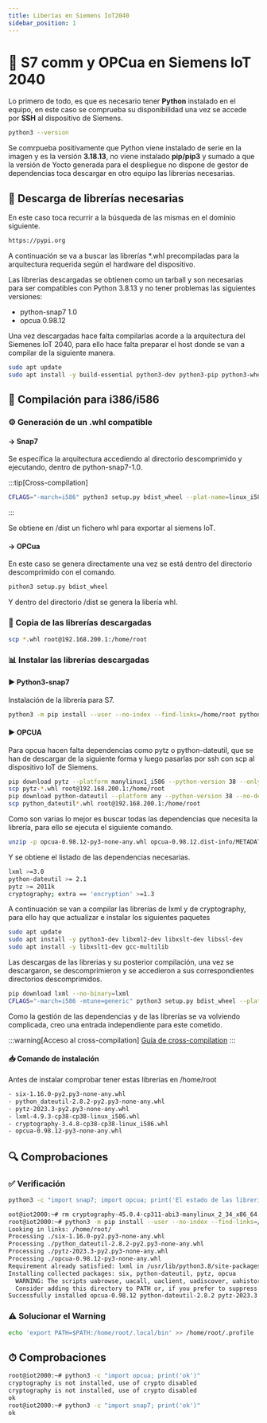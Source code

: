 ```yaml
---
title: Liberías en Siemens IoT2040
sidebar_position: 1
---
```


# &#128214; S7 comm y OPCua en Siemens IoT 2040
Lo primero de todo, es que es necesario tener **Python** instalado en el equipo, en este caso se comprueba su disponibilidad una vez se accede por **SSH** al dispositivo de Siemens.

```bash
python3 --version
```
Se comrpueba positivamente que Python viene instalado de serie en la imagen y es la versión **3.18.13**, no viene instalado **pip/pip3** y sumado a que la versión de Yocto generada para el despliegue no dispone de gestor de dependencias toca descargar en otro equipo las librerías necesarias.

## &#128206; Descarga de librerías necesarias
En este caso toca recurrir a la búsqueda de las mismas en el dominio siguiente.

```bash
https://pypi.org
```
A continuación se va a buscar las librerías *.whl precompiladas para la arquitectura requerida según el hardware del dispositivo.

Las librerías descargadas se obtienen como un tarball y son necesarias para ser compatibles con Python 3.8.13 y no tener problemas las siguientes versiones:
- python-snap7 1.0
- opcua 0.98.12

Una vez descargadas hace falta compilarlas acorde a la arquitectura del Siemenes IoT 2040, para ello hace falta preparar el host donde se van a compilar de la siguiente manera.

```bash
sudo apt update
sudo apt install -y build-essential python3-dev python3-pip python3-wheel libssl-dev
```

## &#128194; Compilación para i386/i586
### &#9881; Generación de un .whl compatible
#### &#8594; Snap7
Se específica la arquitectura accediendo al directorio descomprimido y ejecutando, dentro de python-snap7-1.0.

:::tip[Cross-compilation]
```bash
CFLAGS="-march=i586" python3 setup.py bdist_wheel --plat-name=linux_i586
```
:::

Se obtiene en /dist un fichero whl para exportar al siemens IoT.

#### &#8594; OPCua
En este caso se genera directamente una vez se está dentro del directorio descomprimido con el comando.
```bash
pithon3 setup.py bdist_wheel
```
Y dentro del directorio /dist se genera la libería whl.


### &#128195; Copia de las librerías descargadas
```bash
scp *.whl root@192.168.200.1:/home/root
```

### &#128202; Instalar las librerías descargadas
#### &#9654; Python3-snap7
Instalación de la librería para S7.
```bash
python3 -m pip install --user --no-index --find-links=/home/root python3_snap7-1.0-pyp3-none-linux_i586.whl
```

#### &#9654; OPCUA
Para opcua hacen falta dependencias como pytz o python-dateutil, que se han de descargar de la siguiente forma y luego pasarlas por ssh con scp al dispositivo IoT de Siemens.
```bash
pip download pytz --platform manylinux1_i586 --python-version 38 --only-binary=:all:
scp pytz-*.whl root@192.168.200.1:/home/root
pip download python-dateutil --platform any --python-version 38 --no-deps
scp python_dateutil*.whl root@192.168.200.1:/home/root
```
Como son varias lo mejor es buscar todas las dependencias que necesita la librería, para ello se ejecuta el siguiente comando.
```bash
unzip -p opcua-0.98.12-py3-none-any.whl opcua-0.98.12.dist-info/METADATA | grep Requires-Dist
```
Y se obtiene el listado de las dependencias necesarias.
```bash
lxml >=3.0
python-dateutil >= 2.1
pytz >= 2011k
cryptography; extra == 'encryption' >=1.3
```
A continuación se van a compilar las librerías de lxml y de cryptography, para ello hay que actualizar e instalar los siguientes paquetes
```bash
sudo apt update
sudo apt install -y python3-dev libxml2-dev libxslt-dev libssl-dev
sudo apt install -y libxslt1-dev gcc-multilib  
```
Las descargas de las librerias y su posterior compilación, una vez se descargaron, se descomprimieron y se accedieron a sus correspondientes directorios descomprimidos.
```bash
pip download lxml --no-binary=lxml
CFLAGS="-march=i586 -mtune=generic" python3 setup.py bdist_wheel --plat-name=linux_i586
```
Como la gestión de las dependencias y de las librerías se va volviendo complicada, creo una entrada independiente para este cometido.

:::warning[Acceso al cross-compilation]
<a href="cross-compilation.md">Guía de cross-compilation</a>
:::



#### &#128229; Comando de instalación
Antes de instalar comprobar tener estas librerías en /home/root
```bash
- six-1.16.0-py2.py3-none-any.whl
- python_dateutil-2.8.2-py2.py3-none-any.whl
- pytz-2023.3-py2.py3-none-any.whl
- lxml-4.9.3-cp38-cp38-linux_i586.whl  
- cryptography-3.4.8-cp38-cp38-linux_i586.whl
- opcua-0.98.12-py3-none-any.whl
```

## &#128269; Comprobaciones
### &#9989; Verificación
```bash
python3 -c "import snap7; import opcua; print('El estado de las librerías en el sistema es el correcto')"
```

```bash
oot@iot2000:~# rm cryptography-45.0.4-cp311-abi3-manylinux_2_34_x86_64.whl 
root@iot2000:~# python3 -m pip install --user --no-index --find-links=/home/root/ six-*.whl python_dateutil-*.whl  pytz-*.whl   opcua-0.98.12-py3-none-any.whl
Looking in links: /home/root/
Processing ./six-1.16.0-py2.py3-none-any.whl
Processing ./python_dateutil-2.8.2-py2.py3-none-any.whl
Processing ./pytz-2023.3-py2.py3-none-any.whl
Processing ./opcua-0.98.12-py3-none-any.whl
Requirement already satisfied: lxml in /usr/lib/python3.8/site-packages (from opcua==0.98.12) (4.5.0)
Installing collected packages: six, python-dateutil, pytz, opcua
  WARNING: The scripts uabrowse, uacall, uaclient, uadiscover, uahistoryread, uals, uaread, uaserver, uasubscribe and uawrite are installed in '/home/root/.local/bin' which is not on PATH.
  Consider adding this directory to PATH or, if you prefer to suppress this warning, use --no-warn-script-location.
Successfully installed opcua-0.98.12 python-dateutil-2.8.2 pytz-2023.3 six-1.16.0
```

### :warning:  Solucionar el Warning
```bash
echo 'export PATH=$PATH:/home/root/.local/bin' >> /home/root/.profile
```




## &#9201; Comprobaciones
```bash 
root@iot2000:~# python3 -c "import opcua; print('ok')"
cryptography is not installed, use of crypto disabled
cryptography is not installed, use of crypto disabled
ok
root@iot2000:~# python3 -c "import snap7; print('ok')"
ok
```

